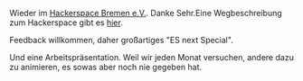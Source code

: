 Wieder im [Hackerspace Bremen e.V.](http://www.hackerspace-bremen.de/). Danke Sehr.Eine Wegbeschreibung zum Hackerspace gibt es [hier](http://www.hackerspace-bremen.de/index.php?s=locations).

Feedback willkommen, daher großartiges "ES next Special".

Und eine Arbeitspräsentation. Weil wir jeden Monat versuchen, andere dazu zu animieren, es sowas aber noch nie gegeben hat.

